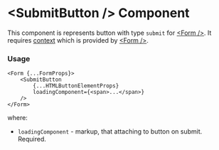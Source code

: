 # <SubmitButton \/> Component
This component is represents button with type `submit` for [<Form \/>](./Form.md).
It requires [context](../src/Form/FormContext.ts) which is provided by [<Form \/>](./Form.md).

### Usage

```tsx
<Form {...FormProps}>
    <SubmitButton  
        {...HTMLButtonElementProps}
        loadingComponent={<span>...</span>}
    />
</Form>
```

where:
- `loadingComponent` - markup, that attaching to button on submit. Required.
